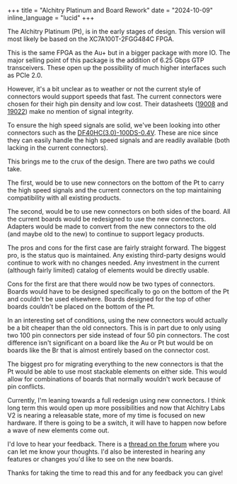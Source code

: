 +++
title = "Alchitry Platinum and Board Rework"
date = "2024-10-09"
inline_language = "lucid"
+++

The Alchitry Platinum (Pt), is in the early stages of design. 
This version will most likely be based on the XC7A100T-2FGG484C FPGA.
<!-- more -->
This is the same FPGA as the Au+ but in a bigger package with more IO.
The major selling point of this package is the addition of 6.25 Gbps GTP transceivers.
These open up the possibility of much higher interfaces such as PCIe 2.0.

However, it's a bit unclear as to weather or not the current style of connectors would support speeds that fast.
The current connectors were chosen for their high pin density and low cost.
Their datasheets ([19008](http://www.4uconnector.com/online/object/4udrawing/19008.pdf) and [19022](http://www.4uconnector.com/online/object/4udrawing/19022.pdf)) make no mention of signal integrity.

To ensure the high speed signals are solid, we've been looking into other connectors such as the [DF40HC(3.0)-100DS-0.4V](https://www.hirose.com/en/product/document?clcode=CL0684-4085-8-51&productname=DF40HC(2.5)-60DS-0.4V(51)&series=DF40&documenttype=Catalog&lang=en&documentid=en_DF40_CAT).
These are nice since they can easily handle the high speed signals and are readily available (both lacking in the current connectors).

This brings me to the crux of the design.
There are two paths we could take.

The first, would be to use new connectors on the bottom of the Pt to carry the high speed signals and the current connectors on the top maintaining compatibility with all existing products.

The second, would be to use new connectors on both sides of the board.
All the current boards would be redesigned to use the new connectors.
Adapters would be made to convert from the new connectors to the old (and maybe old to the new) to continue to support legacy products.

The pros and cons for the first case are fairly straight forward.
The biggest pro, is the status quo is maintained.
Any existing third-party designs would continue to work with no changes needed.
Any investment in the current (although fairly limited) catalog of elements would be directly usable.

Cons for the first are that there would now be two types of connectors. 
Boards would have to be designed specifically to go on the bottom of the Pt and couldn't be used elsewhere.
Boards designed for the top of other boards couldn't be placed on the bottom of the Pt.

In an interesting set of conditions, using the new connectors would actually be a bit cheaper than the old connectors.
This is in part due to only using two 100 pin connectors per side instead of four 50 pin connectors.
The cost difference isn't significant on a board like the Au or Pt but would be on boards like the Br that is almost entirely based on the connector cost.

The biggest pro for migrating everything to the new connectors is that the Pt would be able to use most stackable elements on either side.
This would allow for combinations of boards that normally wouldn't work because of pin conflicts.

Currently, I'm leaning towards a full redesign using new connectors.
I think long term this would open up more possibilities and now that Alchitry Labs V2 is nearing a releasable state, more of my time is focused on new hardware.
If there is going to be a switch, it will have to happen now before a wave of new elements come out.

I'd love to hear your feedback. 
There is a [thread on the forum](https://forum.alchitry.com/t/alchitry-platinum-planning/1811/3) where you can let me know your thoughts.
I'd also be interested in hearing any features or changes you'd like to see on the new boards.

Thanks for taking the time to read this and for any feedback you can give!



